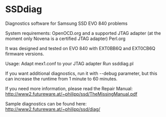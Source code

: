 # SSDdiag
Diagnostics software for Samsung SSD EVO 840 problems

System requirements:
OpenOCD.org and a supported JTAG adapter (at the moment only Novena is a certified JTAG adapter)
Perl.org

It was designed and tested on EVO 840 with EXT0BB6Q and EXT0CB6Q firmware versions.

Usage:
Adapt mex1.conf to your JTAG adapter
Run ssddiag.pl

If you want additional diagnostics, run it with --debug parameter, but this can increase the runtime from 1 minute to 60 minutes.


If you need more information, please read the Repair Manual:
http://www2.futureware.at/~philipp/ssd/TheMissingManual.pdf

Sample diagnostics can be found here:
http://www2.futureware.at/~philipp/ssd/diag/

